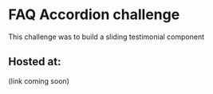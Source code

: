 # FAQ Accordion challenge
This challenge was to build a sliding testimonial component 

## Hosted at: 

(link coming soon)